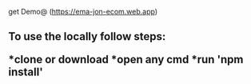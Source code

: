 get Demo@ (https://ema-jon-ecom.web.app)

<h2>To use the locally follow steps:
  
*clone or download
*open any cmd
*run 'npm install'



